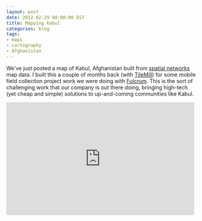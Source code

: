 ```yaml
---
layout: post
date: 2012-02-29 08:00:00 EST
title: Mapping Kabul
categories: blog
tags:
- maps
- cartography
- Afghanistan
---
```


We've just posted a map of Kabul, Afghanistan built from [spatial networks](http://spatialnetworks.com) map data. I built this a couple of months back (with [TileMill](http://mapbox.com/tilemill)) for some mobile field collection project work we were doing with [Fulcrum](http://fulcrumapp.com/). This is the sort of challenging work that our company is out there doing, bringing high-tech (yet cheap and simple) solutions to up-and-coming communities like Kabul.

<iframe width="500" height="300" frameborder="0" src="http://a.tiles.mapbox.com/v3/spatialnetworks.Kabul.html#13/34.521/69.1735"></iframe>
